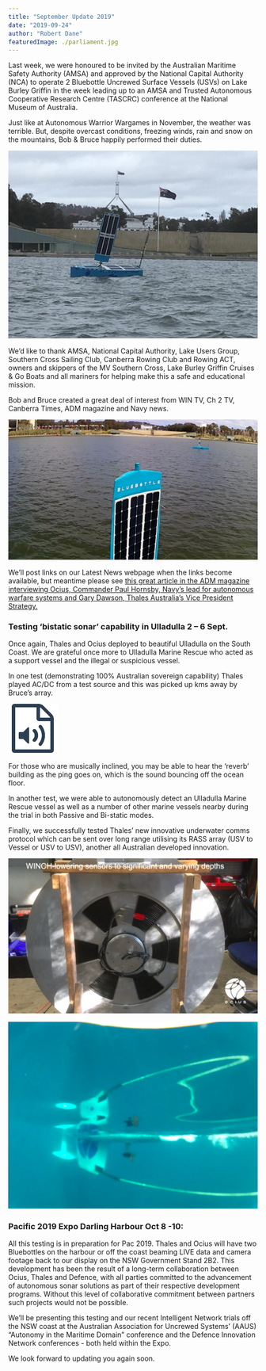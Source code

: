 ```yaml
---
title: "September Update 2019"
date: "2019-09-24"
author: "Robert Dane"
featuredImage: ./parliament.jpg
---
```


Last week, we were honoured to be invited by the Australian Maritime Safety Authority (AMSA) and approved by the National Capital Authority (NCA) to operate 2 Bluebottle Uncrewed Surface Vessels (USVs) on Lake Burley Griffin in the week leading up to an AMSA and Trusted Autonomous Cooperative Research Centre (TASCRC) conference at the National Museum of Australia.

Just like at Autonomous Warrior Wargames in November, the weather was terrible. But, despite overcast conditions, freezing winds, rain and snow on the mountains, Bob & Bruce happily performed their duties.

![Unpleasant weather for humans, Bob and Bruce don't care](./parliament.jpg)

We’d like to thank AMSA, National Capital Authority, Lake Users Group, Southern Cross Sailing Club, Canberra Rowing Club and Rowing ACT, owners and skippers of the MV Southern Cross, Lake Burley Griffin Cruises & Go Boats and all mariners for helping make this a safe and educational mission.

Bob and Bruce created a great deal of interest from WIN TV, Ch 2 TV, Canberra Times, ADM magazine and Navy news.

![In a nicer moment: Bruce selfie photobombed by Bob](./selfie.jpg)

We’ll post links on our Latest News webpage when the links become available, but meantime please see [this great article in the ADM magazine interviewing Ocius, Commander Paul Hornsby, Navy’s lead for autonomous warfare systems and Gary Dawson, Thales Australia’s Vice President Strategy.]( https://www.australiandefence.com.au/news/ocius-bob-and-bruce-come-to-canberra)

### Testing ‘bistatic sonar’ capability in Ulladulla 2 – 6 Sept.
Once again, Thales and Ocius deployed to beautiful Ulladulla on the South Coast. We are grateful once more to Ulladulla Marine Rescue who acted as a support vessel and the illegal or suspicious vessel.

In one test (demonstrating 100% Australian sovereign capability) Thales played AC/DC from a test source and this was picked up kms away by Bruce’s array.

[![Click here to listen. Audio courtesy of Thales Underwater Systems](./audio.png)](./audio.wav)

For those who are musically inclined, you may be able to hear the ‘reverb’ building as the ping goes on, which is the sound bouncing off the ocean floor.

In another test, we were able to autonomously detect an Ulladulla Marine Rescue vessel as well as a number of other marine vessels nearby during the trial in both Passive and Bi-static modes.

Finally, we successfully tested Thales’ new innovative underwater comms protocol which can be sent over long range utilising its RASS array (USV to Vessel or USV to USV), another all Australian developed innovation.

![Thales array on the Ocius keel winch cassette in factory the cassette displaces 150 litres of water ballast in Bruce’s keel adding a cassette doesn’t change a Bluebottle’s displacement or trim](./keel.png)

![Array deploying out aft of keel, Underwater shot courtesy Bruce Heggie](./array.png)

### Pacific 2019 Expo Darling Harbour Oct 8 -10:
All this testing is in preparation for Pac 2019. Thales and Ocius will have two Bluebottles on the harbour or off the coast beaming LIVE data and camera footage back to our display on the NSW Government Stand 2B2.  This development has been the result of a long-term collaboration between Ocius, Thales and Defence, with all parties committed to the advancement of autonomous sonar solutions as part of their respective development programs. Without this level of collaborative commitment between partners such projects would not be possible.

We’ll be presenting this testing and our recent Intelligent Network trials off the NSW coast at the Australian Association for Uncrewed Systems’ (AAUS) “Autonomy in the Maritime Domain” conference and the Defence Innovation Network conferences - both held within the Expo.

We look forward to updating you again soon.
